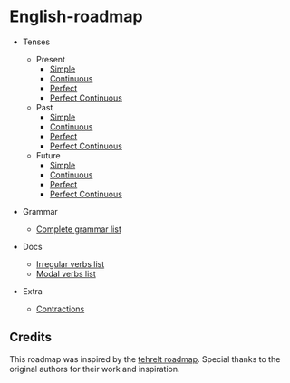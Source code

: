 # English-roadmap


- Tenses
  - Present
    - [Simple](https://test-english.com/grammar-points/a1/present-simple/)
    - [Continuous](https://www.perfect-english-grammar.com/present-continuous-exercise-1.html)
    - [Perfect](https://www.perfect-english-grammar.com/present-perfect.html)
    - [Perfect Continuous](https://www.perfect-english-grammar.com/present-perfect-continuous.html)
  - Past
    - [Simple](https://www.perfect-english-grammar.com/past-simple.html)
    - [Continuous](https://www.perfect-english-grammar.com/past-continuous.html)
    - [Perfect](https://www.perfect-english-grammar.com/past-perfect.html)
    - [Perfect Continuous](https://www.perfect-english-grammar.com/past-perfect-continuous.html)
  - Future
    - [Simple](https://www.perfect-english-grammar.com/simple-future.html)
    - [Continuous](https://www.perfect-english-grammar.com/future-continuous.html)
    - [Perfect](https://www.perfect-english-grammar.com/future-perfect.html)
    - [Perfect Continuous](https://www.perfect-english-grammar.com/future-perfect-continuous.html)
- Grammar
  - [Complete grammar list](https://test-english.com/grammar-points/contents/)

- Docs
  - [Irregular verbs list](https://learnenglish.britishcouncil.org/grammar/english-grammar-reference/irregular-verbs)
  - [Modal verbs list](https://www.bristol.ac.uk/academic-language/media/BEAP/2.3/index.html)

- Extra
  - [Contractions](https://www.sjsu.edu/writingcenter/docs/handouts/Contractions.pdf) 


     
## Credits

This roadmap was inspired by the [tehrelt roadmap](https://github.com/tehrelt/English-roadmap). Special thanks to the original authors for their work and inspiration.

